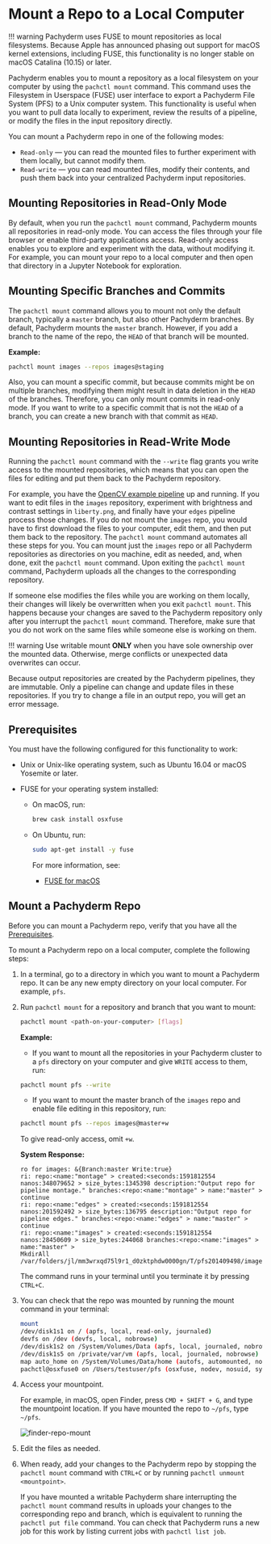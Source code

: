 # Mount a Repo to a Local Computer

!!! warning Pachyderm uses FUSE to mount repositories as local filesystems.
Because Apple has announced phasing out support for macOS kernel extensions,
including FUSE, this functionality is no longer stable on macOS Catalina (10.15)
or later.

Pachyderm enables you to mount a repository as a local filesystem on your
computer by using the `pachctl mount` command. This command uses the Filesystem
in Userspace (FUSE) user interface to export a Pachyderm File System (PFS) to a
Unix computer system. This functionality is useful when you want to pull data
locally to experiment, review the results of a pipeline, or modify the files in
the input repository directly.

You can mount a Pachyderm repo in one of the following modes:

-   `Read-only` — you can read the mounted files to further experiment with them
    locally, but cannot modify them.
-   `Read-write` — you can read mounted files, modify their contents, and push
    them back into your centralized Pachyderm input repositories.

## Mounting Repositories in Read-Only Mode

By default, when you run the `pachctl mount` command, Pachyderm mounts all
repositories in read-only mode. You can access the files through your file
browser or enable third-party applications access. Read-only access enables you
to explore and experiment with the data, without modifying it. For example, you
can mount your repo to a local computer and then open that directory in a
Jupyter Notebook for exploration.

## Mounting Specific Branches and Commits

The `pachctl mount` command allows you to mount not only the default branch,
typically a `master` branch, but also other Pachyderm branches. By default,
Pachyderm mounts the `master` branch. However, if you add a branch to the name
of the repo, the `HEAD` of that branch will be mounted.

**Example:**

```bash
pachctl mount images --repos images@staging
```

Also, you can mount a specific commit, but because commits might be on multiple
branches, modifying them might result in data deletion in the `HEAD` of the
branches. Therefore, you can only mount commits in read-only mode. If you want
to write to a specific commit that is not the `HEAD` of a branch, you can create
a new branch with that commit as `HEAD`.

## Mounting Repositories in Read-Write Mode

Running the `pachctl mount` command with the `--write` flag grants you write
access to the mounted repositories, which means that you can open the files for
editing and put them back to the Pachyderm repository.

For example, you have the
[OpenCV example pipeline](../../../getting_started/beginner_tutorial/#image-processing-with-opencv)
up and running. If you want to edit files in the `images` repository, experiment
with brightness and contrast settings in `liberty.png`, and finally have your
`edges` pipeline process those changes. If you do not mount the `images` repo,
you would have to first download the files to your computer, edit them, and then
put them back to the repository. The `pachctl mount` command automates all these
steps for you. You can mount just the `images` repo or all Pachyderm
repositories as directories on you machine, edit as needed, and, when done, exit
the `pachctl mount` command. Upon exiting the `pachctl mount` command, Pachyderm
uploads all the changes to the corresponding repository.

If someone else modifies the files while you are working on them locally, their
changes will likely be overwritten when you exit `pachctl mount`. This happens
because your changes are saved to the Pachyderm repository only after you
interrupt the `pachctl mount` command. Therefore, make sure that you do not work
on the same files while someone else is working on them.

!!! warning Use writable mount **ONLY** when you have sole ownership over the
mounted data. Otherwise, merge conflicts or unexpected data overwrites can
occur.

Because output repositories are created by the Pachyderm pipelines, they are
immutable. Only a pipeline can change and update files in these repositories. If
you try to change a file in an output repo, you will get an error message.

## Prerequisites

You must have the following configured for this functionality to work:

-   Unix or Unix-like operating system, such as Ubuntu 16.04 or macOS Yosemite
    or later.
-   FUSE for your operating system installed:

    -   On macOS, run:

        ```bash
        brew cask install osxfuse
        ```

    -   On Ubuntu, run:

        ```bash
        sudo apt-get install -y fuse
        ```

        For more information, see:

        -   [FUSE for macOS](https://osxfuse.github.io/)

## Mount a Pachyderm Repo

Before you can mount a Pachyderm repo, verify that you have all the
[Prerequisites](#prerequisites).

To mount a Pachyderm repo on a local computer, complete the following steps:

1. In a terminal, go to a directory in which you want to mount a Pachyderm repo.
   It can be any new empty directory on your local computer. For example, `pfs`.

1. Run `pachctl mount` for a repository and branch that you want to mount:

    ```bash
    pachctl mount <path-on-your-computer> [flags]
    ```

    **Example:**

    - If you want to mount all the repositories in your Pachyderm cluster to a
      `pfs` directory on your computer and give `WRITE` access to them, run:

    ```bash
    pachctl mount pfs --write
    ```

    - If you want to mount the master branch of the `images` repo and enable
      file editing in this repository, run:

    ```bash
    pachctl mount pfs --repos images@master+w
    ```

    To give read-only access, omit `+w`.

    **System Response:**

    ```
    ro for images: &{Branch:master Write:true}
    ri: repo:<name:"montage" > created:<seconds:1591812554 nanos:348079652 > size_bytes:1345398 description:"Output repo for pipeline montage." branches:<repo:<name:"montage" > name:"master" >
    continue
    ri: repo:<name:"edges" > created:<seconds:1591812554 nanos:201592492 > size_bytes:136795 description:"Output repo for pipeline edges." branches:<repo:<name:"edges" > name:"master" >
    continue
    ri: repo:<name:"images" > created:<seconds:1591812554 nanos:28450609 > size_bytes:244068 branches:<repo:<name:"images" > name:"master" >
    MkdirAll /var/folders/jl/mm3wrxqd75l9r1_d0zktphdw0000gn/T/pfs201409498/images
    ```

    The command runs in your terminal until you terminate it by pressing
    `CTRL+C`.

1. You can check that the repo was mounted by running the mount command in your
   terminal:

    ```bash hl_lines="7"
    mount
    /dev/disk1s1 on / (apfs, local, read-only, journaled)
    devfs on /dev (devfs, local, nobrowse)
    /dev/disk1s2 on /System/Volumes/Data (apfs, local, journaled, nobrowse)
    /dev/disk1s5 on /private/var/vm (apfs, local, journaled, nobrowse)
    map auto_home on /System/Volumes/Data/home (autofs, automounted, nobrowse)
    pachctl@osxfuse0 on /Users/testuser/pfs (osxfuse, nodev, nosuid, synchronous, mounted by testuser)
    ```

1. Access your mountpoint.

    For example, in macOS, open Finder, press `CMD + SHIFT + G`, and type the
    mountpoint location. If you have mounted the repo to `~/pfs`, type `~/pfs`.

    ![finder-repo-mount](../../assets/images/s_finder_repo_mount.png)

1. Edit the files as needed.
1. When ready, add your changes to the Pachyderm repo by stopping the
   `pachctl mount` command with `CTRL+C` or by running
   `pachctl unmount <mountpoint>`.

    If you have mounted a writable Pachyderm share interrupting the
    `pachctl mount` command results in uploads your changes to the corresponding
    repo and branch, which is equivalent to running the `pachctl put file`
    command. You can check that Pachyderm runs a new job for this work by
    listing current jobs with `pachctl list job`.
